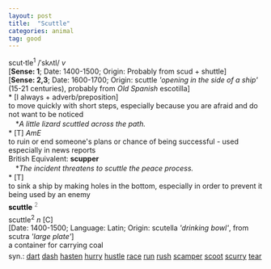 ```yaml
---
layout: post
title:  "Scuttle"
categories: animal
tag: good
---
```

<DIV style="MARGIN: 0px 0px 5px">scut<B>·</B>tle<SUP>1</SUP> /ˈskʌtl/ <I>v</I> <BR>[<B>Sense: 1</B>; Date: 1400-1500; Origin: Probably from scud + shuttle]<BR>[<B>Sense: 2,3</B>; Date: 1600-1700; Origin: scuttle <I>'opening in the side of a ship'</I> (15-21 centuries), probably from <I>Old Spanish</I> escotilla]<BR>* [I always + adverb/preposition] <BR>to move quickly with short steps, especially because you are afraid and do not want to be noticed<BR>　*<I>A little lizard scuttled across the path.</I><BR>* [T] <I>AmE</I> <BR>to ruin or end someone's plans or chance of being successful - used especially in news reports<BR>British Equivalent: <B>scupper</B><BR>　*<I>The incident threatens to scuttle the peace process.</I><BR>* [T] <BR>to sink a ship by making holes in the bottom, especially in order to prevent it being used by an enemy</DIV>
<DIV style="COLOR: #808080; MARGIN: 0px 0px 5px; LINE-HEIGHT: normal"><SPAN style="FONT-SIZE: 10.5pt; COLOR: #000000; LINE-HEIGHT: normal"><B>scuttle</B></SPAN> <SUP style="FONT-SIZE: 83%; LINE-HEIGHT: normal">2</SUP> </DIV>
<DIV style="MARGIN: 0px 0px 5px">scuttle<SUP>2</SUP> <I>n</I> [C] <BR>[Date: 1400-1500; Language: Latin; Origin: scutella <I>'drinking bowl'</I>, from scutra <I>'large plate'</I>]<BR>a container for carrying coal</DIV>
<DIV style="MARGIN: 0px 0px 5px">
<DIV style="MARGIN: 4px 0px">syn.: <A href="{{ site.baseurl }}/dart"><U>dart</U></A> <A href="{{ site.baseurl }}/dash"><U>dash</U></A> <A href="{{ site.baseurl }}/hasten"><U>hasten</U></A> <A href="{{ site.baseurl }}/hurry"><U>hurry</U></A> <A href="{{ site.baseurl }}/hustle"><U>hustle</U></A> <A href="{{ site.baseurl }}/race"><U>race</U></A> <A href="{{ site.baseurl }}/run"><U>run</U></A> <A href="{{ site.baseurl }}/rush"><U>rush</U></A> <A href="{{ site.baseurl }}/scamper"><U>scamper</U></A> <A href="{{ site.baseurl }}/scoot"><U>scoot</U></A> <A href="{{ site.baseurl }}/scurry"><U>scurry</U></A> <A href="{{ site.baseurl }}/tear"><U>tear</U></A></DIV></DIV>
